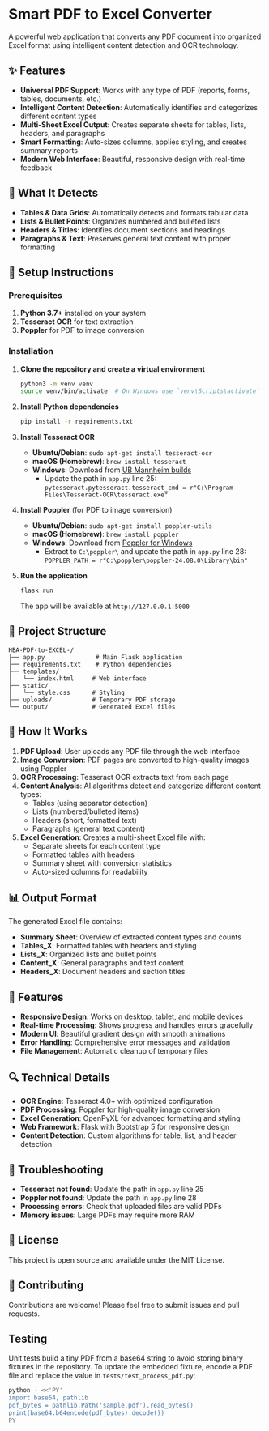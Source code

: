 # Smart PDF to Excel Converter

A powerful web application that converts any PDF document into organized Excel format using intelligent content detection and OCR technology.

## ✨ Features

- **Universal PDF Support**: Works with any type of PDF (reports, forms, tables, documents, etc.)
- **Intelligent Content Detection**: Automatically identifies and categorizes different content types
- **Multi-Sheet Excel Output**: Creates separate sheets for tables, lists, headers, and paragraphs
- **Smart Formatting**: Auto-sizes columns, applies styling, and creates summary reports
- **Modern Web Interface**: Beautiful, responsive design with real-time feedback

## 🎯 What It Detects

- **Tables & Data Grids**: Automatically detects and formats tabular data
- **Lists & Bullet Points**: Organizes numbered and bulleted lists
- **Headers & Titles**: Identifies document sections and headings
- **Paragraphs & Text**: Preserves general text content with proper formatting

## 🚀 Setup Instructions

### Prerequisites

1. **Python 3.7+** installed on your system
2. **Tesseract OCR** for text extraction
3. **Poppler** for PDF to image conversion

### Installation

1. **Clone the repository and create a virtual environment**
   ```bash
   python3 -m venv venv
   source venv/bin/activate  # On Windows use `venv\Scripts\activate`
   ```

2. **Install Python dependencies**
   ```bash
   pip install -r requirements.txt
   ```

3. **Install Tesseract OCR**
   - **Ubuntu/Debian**: `sudo apt-get install tesseract-ocr`
   - **macOS (Homebrew)**: `brew install tesseract`
   - **Windows**: Download from [UB Mannheim builds](https://github.com/UB-Mannheim/tesseract/wiki)
     - Update the path in `app.py` line 25: `pytesseract.pytesseract.tesseract_cmd = r"C:\Program Files\Tesseract-OCR\tesseract.exe"`

4. **Install Poppler** (for PDF to image conversion)
   - **Ubuntu/Debian**: `sudo apt-get install poppler-utils`
   - **macOS (Homebrew)**: `brew install poppler`
   - **Windows**: Download from [Poppler for Windows](https://github.com/oschwartz10612/poppler-windows/releases/)
     - Extract to `C:\poppler\` and update the path in `app.py` line 28: `POPPLER_PATH = r"C:\poppler\poppler-24.08.0\Library\bin"`

5. **Run the application**
   ```bash
   flask run
   ```
   The app will be available at `http://127.0.0.1:5000`

## 📁 Project Structure

```
HBA-PDF-to-EXCEL-/
├── app.py              # Main Flask application
├── requirements.txt    # Python dependencies
├── templates/
│   └── index.html     # Web interface
├── static/
│   └── style.css      # Styling
├── uploads/           # Temporary PDF storage
└── output/            # Generated Excel files
```

## 🔧 How It Works

1. **PDF Upload**: User uploads any PDF file through the web interface
2. **Image Conversion**: PDF pages are converted to high-quality images using Poppler
3. **OCR Processing**: Tesseract OCR extracts text from each page
4. **Content Analysis**: AI algorithms detect and categorize different content types:
   - Tables (using separator detection)
   - Lists (numbered/bulleted items)
   - Headers (short, formatted text)
   - Paragraphs (general text content)
5. **Excel Generation**: Creates a multi-sheet Excel file with:
   - Separate sheets for each content type
   - Formatted tables with headers
   - Summary sheet with conversion statistics
   - Auto-sized columns for readability

## 📊 Output Format

The generated Excel file contains:

- **Summary Sheet**: Overview of extracted content types and counts
- **Tables_X**: Formatted tables with headers and styling
- **Lists_X**: Organized lists and bullet points
- **Content_X**: General paragraphs and text content
- **Headers_X**: Document headers and section titles

## 🎨 Features

- **Responsive Design**: Works on desktop, tablet, and mobile devices
- **Real-time Processing**: Shows progress and handles errors gracefully
- **Modern UI**: Beautiful gradient design with smooth animations
- **Error Handling**: Comprehensive error messages and validation
- **File Management**: Automatic cleanup of temporary files

## 🔍 Technical Details

- **OCR Engine**: Tesseract 4.0+ with optimized configuration
- **PDF Processing**: Poppler for high-quality image conversion
- **Excel Generation**: OpenPyXL for advanced formatting and styling
- **Web Framework**: Flask with Bootstrap 5 for responsive design
- **Content Detection**: Custom algorithms for table, list, and header detection

## 🐛 Troubleshooting

- **Tesseract not found**: Update the path in `app.py` line 25
- **Poppler not found**: Update the path in `app.py` line 28
- **Processing errors**: Check that uploaded files are valid PDFs
- **Memory issues**: Large PDFs may require more RAM

## 📝 License

This project is open source and available under the MIT License.

## 🤝 Contributing

Contributions are welcome! Please feel free to submit issues and pull requests.


## Testing

Unit tests build a tiny PDF from a base64 string to avoid storing binary fixtures in the repository. To update the embedded fixture, encode a PDF file and replace the value in `tests/test_process_pdf.py`:

```bash
python - <<'PY'
import base64, pathlib
pdf_bytes = pathlib.Path('sample.pdf').read_bytes()
print(base64.b64encode(pdf_bytes).decode())
PY
```
